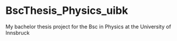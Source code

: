 # BscThesis_Physics_uibk
My bachelor thesis project for the Bsc in Physics at the University of Innsbruck
